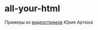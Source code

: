 # all-your-html
Примеры из [видеостримов](https://www.youtube.com/playlist?list=PLswdBLT9llbjS2o4xreJqgBRjTmkEz6sv) Юрия Артюха